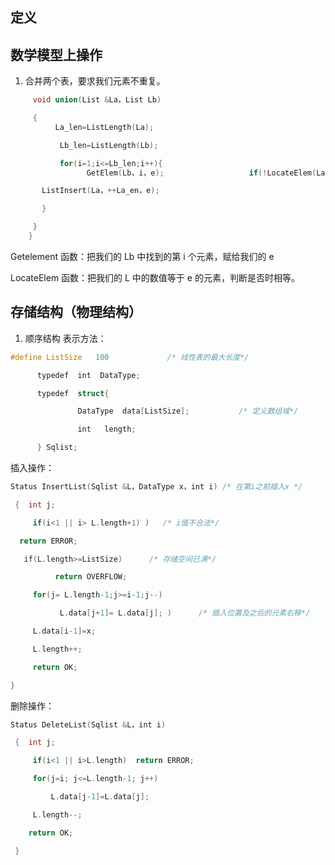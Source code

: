 ## 定义

## 数学模型上操作
1. 合并两个表，要求我们元素不重复。
```cpp
     void union(List &La，List Lb)

     {
	      La_len=ListLength(La);

	       Lb_len=ListLength(Lb);

	       for(i=1;i<=Lb_len;i++){ 
				 GetElem(Lb，i，e);                   if(!LocateElem(La，e，equal)){

       ListInsert(La，++La_en，e);

       }

     }
    }
```

Getelement 函数：把我们的 Lb 中找到的第 i 个元素，赋给我们的 e

LocateElem 函数：把我们的 L 中的数值等于 e 的元素，判断是否时相等。

## 存储结构（物理结构）
1. 顺序结构
表示方法：
```cpp
#define ListSize   100             /* 线性表的最大长度*/

      typedef  int  DataType;

      typedef  struct{

               DataType  data[ListSize];           /* 定义数组域*/

               int   length;

      } Sqlist;
```

插入操作：
```cpp
Status InsertList(Sqlist &L，DataType x，int i) /* 在第i之前插入x */

 {  int j;

     if(i<1 || i> L.length+1) )   /* i值不合法*/

  return ERROR;

   if(L.length>=ListSize)      /* 存储空间已满*/

          return OVERFLOW;

     for(j= L.length-1;j>=i-1;j--)

           L.data[j+1]= L.data[j]; )      /* 插入位置及之后的元素右移*/

     L.data[i-1]=x;

     L.length++;

     return OK;

}
```

删除操作：
```cpp
Status DeleteList(Sqlist &L，int i)

 {  int j;

     if(i<1 || i>L.length)  return ERROR;

     for(j=i; j<=L.length-1; j++)

         L.data[j-1]=L.data[j];

     L.length--;

    return OK;

 }
```

